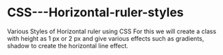 # CSS---Horizontal-ruler-styles
Various Styles of Horizontal ruler using CSS
For this we will create a class with height as 1 px or 2 px and give various effects such as gradients, shadow to create the horizontal line effect. 
